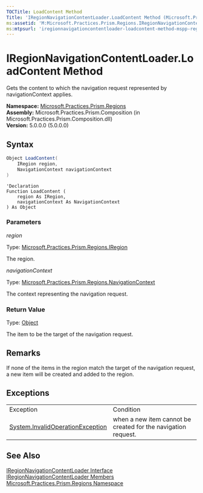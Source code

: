 ```yaml
---
TOCTitle: LoadContent Method
Title: 'IRegionNavigationContentLoader.LoadContent Method (Microsoft.Practices.Prism.Regions)'
ms:assetid: 'M:Microsoft.Practices.Prism.Regions.IRegionNavigationContentLoader.LoadContent(Microsoft.Practices.Prism.Regions.IRegion,Microsoft.Practices.Prism.Regions.NavigationContext)'
ms:mtpsurl: 'iregionnavigationcontentloader-loadcontent-method-mspp-regions.md'
---
```


# IRegionNavigationContentLoader.LoadContent Method

Gets the content to which the navigation request represented by navigationContext applies.

**Namespace:** [Microsoft.Practices.Prism.Regions](/patterns-practices/reference/mspp-regions-namespace)<br/>
**Assembly:** Microsoft.Practices.Prism.Composition (in Microsoft.Practices.Prism.Composition.dll)<br/>
**Version:** 5.0.0.0 (5.0.0.0)

## Syntax

```C#
Object LoadContent(
	IRegion region,
	NavigationContext navigationContext
)
```

```VB
'Declaration
Function LoadContent ( 
	region As IRegion,
	navigationContext As NavigationContext
) As Object
```

### Parameters

*region*

Type: [Microsoft.Practices.Prism.Regions.IRegion](/patterns-practices/reference/iregion-interface-mspp-regions)

The region.

*navigationContext*

Type: [Microsoft.Practices.Prism.Regions.NavigationContext](/patterns-practices/reference/navigationcontext-class-mspp-regions)

The context representing the navigation request.

### Return Value

Type: [Object](http://msdn.microsoft.com/en-us/library/e5kfa45b)

The item to be the target of the navigation request.

## Remarks

 If none of the items in the region match the target of the navigation request, a new item will be created and added to the region.

## Exceptions

<table  style="width:100%;">
<tr>
<td>Exception</td>
<td>Condition</td>
</tr>
<tr>
<td><a href="http://msdn.microsoft.com/en-us/library/2asft85a">System.InvalidOperationException</td>
<td>when a new item cannot be created for the navigation request.
</td>
</tr>
</table>

## See Also

[IRegionNavigationContentLoader Interface](/patterns-practices/reference/iregionnavigationcontentloader-interface-mspp-regions)<br/>
[IRegionNavigationContentLoader Members](/patterns-practices/reference/iregionnavigationcontentloader-members-mspp-regions)<br/>
[Microsoft.Practices.Prism.Regions Namespace](/patterns-practices/reference/mspp-regions-namespace)